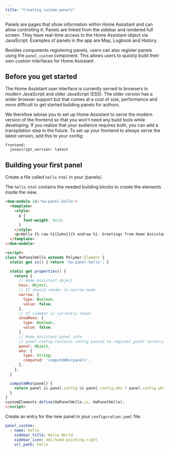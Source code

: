 ```yaml
---
title: "Creating custom panels"
---
```


Panels are pages that show information within Home Assistant and can allow controlling it. Panels are linked from the sidebar and rendered full screen. They have real-time access to the Home Assistant object via JavaScript. Examples of panels in the app are Map, Logbook and History.

Besides components registering panels, users can also register panels using the `panel_custom` component. This allows users to quickly build their own custom interfaces for Home Assistant.

## Before you get started

The Home Assistant user interface is currently served to browsers in modern JavaScript and older JavaScript (ES5). The older version has a wider browser support but that comes at a cost of size, performance and more difficult to get started building panels for authors.

We therefore advise you to set up Home Assistant to serve the modern version of the frontend so that you won't need any build tools while developing. If you realize that your audience requires both, you can add a transpilation step in the future. To set up your frontend to always serve the latest version, add this to your config:

```
frontend:
  javascript_version: latest
```

## Building your first panel

Create a file called `hello.html` in your <config dir>/panels/.

The `hello.html` contains the needed building blocks to create the elements inside the view.

```html
<dom-module id='ha-panel-hello'>
  <template>
    <style>
      p {
        font-weight: bold;
      }
    </style>
    <p>Hello {% raw %}{{who}}{% endraw %}. Greetings from Home Assistant.</p>
  </template>
</dom-module>

<script>
class HaPanelHello extends Polymer.Element {
  static get is() { return 'ha-panel-hello'; }

  static get properties() {
    return {
      // Home Assistant object
      hass: Object,
      // If should render in narrow mode
      narrow: {
        type: Boolean,
        value: false,
      },
      // If sidebar is currently shown
      showMenu: {
        type: Boolean,
        value: false,
      },
      // Home Assistant panel info
      // panel.config contains config passed to register_panel serverside
      panel: Object,
      who: {
        type: String,
        computed: 'computeWho(panel)',
      },
    };
  }

  computeWho(panel) {
    return panel && panel.config && panel.config.who ? panel.config.who : 'World';
  }
}
customElements.define(HaPanelHello.is, HaPanelHello);
</script>
```

Create an entry for the new panel in your `configuration.yaml` file:

```yaml
panel_custom:
  - name: hello
    sidebar_title: Hello World
    sidebar_icon: mdi:hand-pointing-right
    url_path: hello
```
